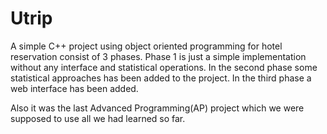 # Utrip
A simple C++ project using object oriented programming for hotel reservation consist of 3 phases. Phase 1 is just a simple implementation without any interface and statistical operations. In the second phase some statistical approaches has been added to the project. In the third phase a web interface has been added.

Also it was the last Advanced Programming(AP) project which we were supposed to use all we had learned so far.
